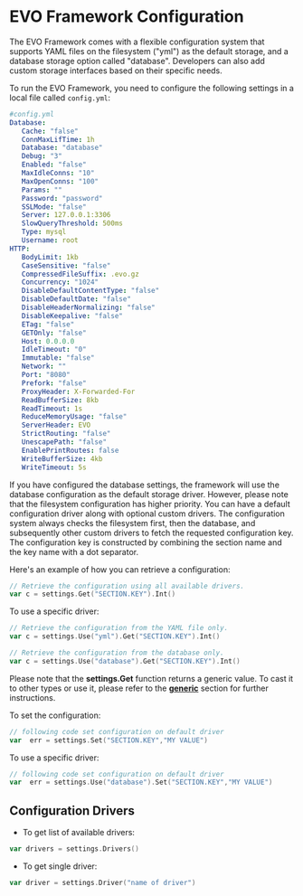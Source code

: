# EVO Framework Configuration

The EVO Framework comes with a flexible configuration system that supports YAML files on the filesystem ("yml") as the default storage, and a database storage option called "database". Developers can also add custom storage interfaces based on their specific needs.

To run the EVO Framework, you need to configure the following settings in a local file called `config.yml`:

```yaml
#config.yml
Database:
   Cache: "false"
   ConnMaxLifTime: 1h
   Database: "database"
   Debug: "3"
   Enabled: "false"
   MaxIdleConns: "10"
   MaxOpenConns: "100"
   Params: ""
   Password: "password"
   SSLMode: "false"
   Server: 127.0.0.1:3306
   SlowQueryThreshold: 500ms
   Type: mysql
   Username: root
HTTP:
   BodyLimit: 1kb
   CaseSensitive: "false"
   CompressedFileSuffix: .evo.gz
   Concurrency: "1024"
   DisableDefaultContentType: "false"
   DisableDefaultDate: "false"
   DisableHeaderNormalizing: "false"
   DisableKeepalive: "false"
   ETag: "false"
   GETOnly: "false"
   Host: 0.0.0.0
   IdleTimeout: "0"
   Immutable: "false"
   Network: ""
   Port: "8080"
   Prefork: "false"
   ProxyHeader: X-Forwarded-For
   ReadBufferSize: 8kb
   ReadTimeout: 1s
   ReduceMemoryUsage: "false"
   ServerHeader: EVO
   StrictRouting: "false"
   UnescapePath: "false"
   EnablePrintRoutes: false
   WriteBufferSize: 4kb
   WriteTimeout: 5s
```

If you have configured the database settings, the framework will use the database configuration as the default storage driver. However, please note that the filesystem configuration has higher priority. You can have a default configuration driver along with optional custom drivers. The configuration system always checks the filesystem first, then the database, and subsequently other custom drivers to fetch the requested configuration key. The configuration key is constructed by combining the section name and the key name with a dot separator.

Here's an example of how you can retrieve a configuration:
```go 
// Retrieve the configuration using all available drivers.
var c = settings.Get("SECTION.KEY").Int()
```

To use a specific driver:
```go 
// Retrieve the configuration from the YAML file only.
var c = settings.Use("yml").Get("SECTION.KEY").Int()

// Retrieve the configuration from the database only.
var c = settings.Use("database").Get("SECTION.KEY").Int()
```

Please note that the **settings.Get** function returns a generic value. To cast it to other types or use it, please refer to the **[generic](generic.md)** section for further instructions.


To set the configuration:
```go
// following code set configuration on default driver
var  err = settings.Set("SECTION.KEY","MY VALUE")
```

To use a specific driver:
```go
// following code set configuration on default driver
var  err = settings.Use("database").Set("SECTION.KEY","MY VALUE")
```

## Configuration Drivers

- To get list of available drivers:
```go
var drivers = settings.Drivers()
```



- To get single driver:
```go
var driver = settings.Driver("name of driver")
```
